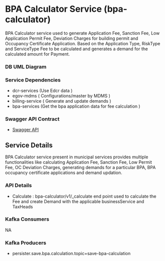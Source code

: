 
# BPA Calculator Service (bpa-calculator)

BPA Calculator service used to generate Application Fee, Sanction Fee, Low Application Permit Fee, Deviation Charges for building permit and Occupancy Certificate Application. Based on the Application Type, RiskType and ServiceType Fee to be calculated and generates a demand for the calculated amount for Payment. 

### DB UML Diagram



### Service Dependencies

- dcr-services (Use Edcr data )
- egov-mdms ( Configurations/master by MDMS )
- billing-service ( Generate and update demands )
- bpa-services (Get the bpa application data for fee calculation )

### Swagger API Contract

 - [Swagger API](https://editor.swagger.io/?url=https://raw.githubusercontent.com/upyog/UPYOG/master/municipal-services/docs/bpa/bpa-calculator.yaml#!/)

## Service Details

BPA Calculator service present in municipal services provides multiple functionalities like calculating Application Fee, Sanction Fee, Low Permit Fee, OC Deviation Charges, generating demands for a particular BPA, BPA occupancy certificate applications and demand updation.

### API Details
- Calculate : bpa-calculator/v1/_calculate end point used to calculate the Fee and create Demand with the applicable businessService and TaxHeads

### Kafka Consumers
NA

### Kafka Producers
- persister.save.bpa.calculation.topic=save-bpa-calculation
